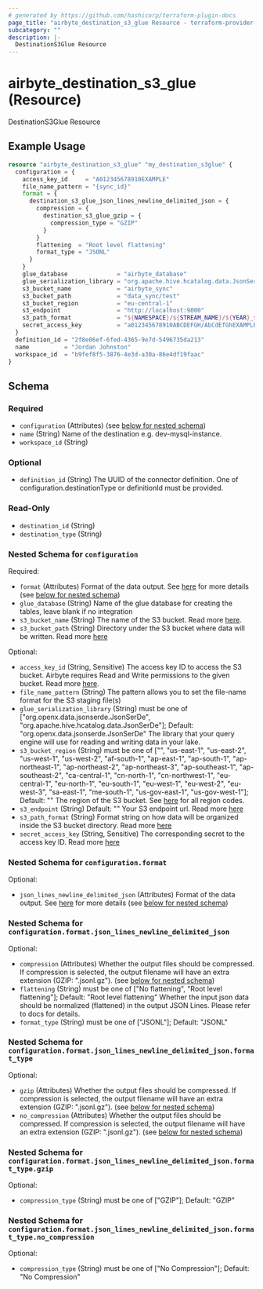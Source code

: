 ```yaml
---
# generated by https://github.com/hashicorp/terraform-plugin-docs
page_title: "airbyte_destination_s3_glue Resource - terraform-provider-airbyte"
subcategory: ""
description: |-
  DestinationS3Glue Resource
---
```


# airbyte_destination_s3_glue (Resource)

DestinationS3Glue Resource

## Example Usage

```terraform
resource "airbyte_destination_s3_glue" "my_destination_s3glue" {
  configuration = {
    access_key_id     = "A012345678910EXAMPLE"
    file_name_pattern = "{sync_id}"
    format = {
      destination_s3_glue_json_lines_newline_delimited_json = {
        compression = {
          destination_s3_glue_gzip = {
            compression_type = "GZIP"
          }
        }
        flattening  = "Root level flattening"
        format_type = "JSONL"
      }
    }
    glue_database              = "airbyte_database"
    glue_serialization_library = "org.apache.hive.hcatalog.data.JsonSerDe"
    s3_bucket_name             = "airbyte_sync"
    s3_bucket_path             = "data_sync/test"
    s3_bucket_region           = "eu-central-1"
    s3_endpoint                = "http://localhost:9000"
    s3_path_format             = "${NAMESPACE}/${STREAM_NAME}/${YEAR}_${MONTH}_${DAY}_${EPOCH}_"
    secret_access_key          = "a012345678910ABCDEFGH/AbCdEfGhEXAMPLEKEY"
  }
  definition_id = "2f8e06ef-6fed-4365-9e7d-5496735da213"
  name          = "Jordan Johnston"
  workspace_id  = "b9fef8f5-3876-4e3d-a30a-86e4df19faac"
}
```

<!-- schema generated by tfplugindocs -->
## Schema

### Required

- `configuration` (Attributes) (see [below for nested schema](#nestedatt--configuration))
- `name` (String) Name of the destination e.g. dev-mysql-instance.
- `workspace_id` (String)

### Optional

- `definition_id` (String) The UUID of the connector definition. One of configuration.destinationType or definitionId must be provided.

### Read-Only

- `destination_id` (String)
- `destination_type` (String)

<a id="nestedatt--configuration"></a>
### Nested Schema for `configuration`

Required:

- `format` (Attributes) Format of the data output. See <a href="https://docs.airbyte.com/integrations/destinations/s3/#supported-output-schema">here</a> for more details (see [below for nested schema](#nestedatt--configuration--format))
- `glue_database` (String) Name of the glue database for creating the tables, leave blank if no integration
- `s3_bucket_name` (String) The name of the S3 bucket. Read more <a href="https://docs.aws.amazon.com/AmazonS3/latest/userguide/create-bucket-overview.html">here</a>.
- `s3_bucket_path` (String) Directory under the S3 bucket where data will be written. Read more <a href="https://docs.airbyte.com/integrations/destinations/s3#:~:text=to%20format%20the-,bucket%20path,-%3A">here</a>

Optional:

- `access_key_id` (String, Sensitive) The access key ID to access the S3 bucket. Airbyte requires Read and Write permissions to the given bucket. Read more <a href="https://docs.aws.amazon.com/general/latest/gr/aws-sec-cred-types.html#access-keys-and-secret-access-keys">here</a>.
- `file_name_pattern` (String) The pattern allows you to set the file-name format for the S3 staging file(s)
- `glue_serialization_library` (String) must be one of ["org.openx.data.jsonserde.JsonSerDe", "org.apache.hive.hcatalog.data.JsonSerDe"]; Default: "org.openx.data.jsonserde.JsonSerDe"
The library that your query engine will use for reading and writing data in your lake.
- `s3_bucket_region` (String) must be one of ["", "us-east-1", "us-east-2", "us-west-1", "us-west-2", "af-south-1", "ap-east-1", "ap-south-1", "ap-northeast-1", "ap-northeast-2", "ap-northeast-3", "ap-southeast-1", "ap-southeast-2", "ca-central-1", "cn-north-1", "cn-northwest-1", "eu-central-1", "eu-north-1", "eu-south-1", "eu-west-1", "eu-west-2", "eu-west-3", "sa-east-1", "me-south-1", "us-gov-east-1", "us-gov-west-1"]; Default: ""
The region of the S3 bucket. See <a href="https://docs.aws.amazon.com/AWSEC2/latest/UserGuide/using-regions-availability-zones.html#concepts-available-regions">here</a> for all region codes.
- `s3_endpoint` (String) Default: ""
Your S3 endpoint url. Read more <a href="https://docs.aws.amazon.com/general/latest/gr/s3.html#:~:text=Service%20endpoints-,Amazon%20S3%20endpoints,-When%20you%20use">here</a>
- `s3_path_format` (String) Format string on how data will be organized inside the S3 bucket directory. Read more <a href="https://docs.airbyte.com/integrations/destinations/s3#:~:text=The%20full%20path%20of%20the%20output%20data%20with%20the%20default%20S3%20path%20format">here</a>
- `secret_access_key` (String, Sensitive) The corresponding secret to the access key ID. Read more <a href="https://docs.aws.amazon.com/general/latest/gr/aws-sec-cred-types.html#access-keys-and-secret-access-keys">here</a>

<a id="nestedatt--configuration--format"></a>
### Nested Schema for `configuration.format`

Optional:

- `json_lines_newline_delimited_json` (Attributes) Format of the data output. See <a href="https://docs.airbyte.com/integrations/destinations/s3/#supported-output-schema">here</a> for more details (see [below for nested schema](#nestedatt--configuration--format--json_lines_newline_delimited_json))

<a id="nestedatt--configuration--format--json_lines_newline_delimited_json"></a>
### Nested Schema for `configuration.format.json_lines_newline_delimited_json`

Optional:

- `compression` (Attributes) Whether the output files should be compressed. If compression is selected, the output filename will have an extra extension (GZIP: ".jsonl.gz"). (see [below for nested schema](#nestedatt--configuration--format--json_lines_newline_delimited_json--compression))
- `flattening` (String) must be one of ["No flattening", "Root level flattening"]; Default: "Root level flattening"
Whether the input json data should be normalized (flattened) in the output JSON Lines. Please refer to docs for details.
- `format_type` (String) must be one of ["JSONL"]; Default: "JSONL"

<a id="nestedatt--configuration--format--json_lines_newline_delimited_json--compression"></a>
### Nested Schema for `configuration.format.json_lines_newline_delimited_json.format_type`

Optional:

- `gzip` (Attributes) Whether the output files should be compressed. If compression is selected, the output filename will have an extra extension (GZIP: ".jsonl.gz"). (see [below for nested schema](#nestedatt--configuration--format--json_lines_newline_delimited_json--format_type--gzip))
- `no_compression` (Attributes) Whether the output files should be compressed. If compression is selected, the output filename will have an extra extension (GZIP: ".jsonl.gz"). (see [below for nested schema](#nestedatt--configuration--format--json_lines_newline_delimited_json--format_type--no_compression))

<a id="nestedatt--configuration--format--json_lines_newline_delimited_json--format_type--gzip"></a>
### Nested Schema for `configuration.format.json_lines_newline_delimited_json.format_type.gzip`

Optional:

- `compression_type` (String) must be one of ["GZIP"]; Default: "GZIP"


<a id="nestedatt--configuration--format--json_lines_newline_delimited_json--format_type--no_compression"></a>
### Nested Schema for `configuration.format.json_lines_newline_delimited_json.format_type.no_compression`

Optional:

- `compression_type` (String) must be one of ["No Compression"]; Default: "No Compression"


